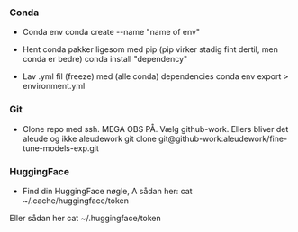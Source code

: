 

### Conda

- Conda env
conda create --name "name of env"

- Hent conda pakker ligesom med pip  (pip virker stadig fint dertil, men conda er bedre)
conda install "dependency"

- Lav .yml fil (freeze) med (alle conda) dependencies
conda env export > environment.yml

### Git

- Clone repo med ssh. MEGA OBS PÅ. Vælg github-work. Ellers bliver det aleude og ikke aleudework
git clone git@github-work:aleudework/fine-tune-models-exp.git 


### HuggingFace

- Find din HuggingFace nøgle, A sådan her:
cat ~/.cache/huggingface/token

Eller sådan her
cat ~/.huggingface/token